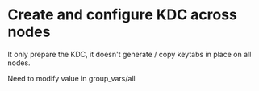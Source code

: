 Create and configure KDC across nodes
=====================================

It only prepare the KDC, it doesn't generate / copy keytabs in place on all nodes.

Need to modify value in group_vars/all




